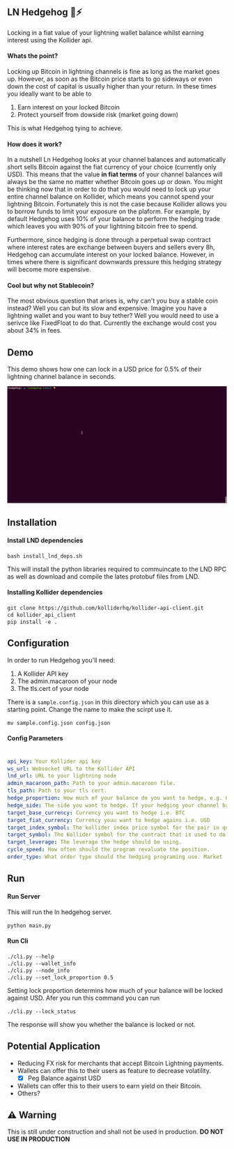 ## LN Hedgehog 🦔⚡

Locking in a fiat value of your lightning wallet balance whilst earning interest using the Kollider api.

#### Whats the point?

Locking up Bitcoin in lightning channels is fine as long as the market goes up. However, as soon as the Bitcoin price starts to go sideways or even down the cost of capital is usually higher than your return. In these times you ideally want to be able to 

1. Earn interest on your locked Bitcoin
2. Protect yourself from dowside risk (market going down)

This is what Hedgehog tying to achieve.

#### How does it work?

In a nutshell Ln Hedgehog looks at your channel balances and automatically short sells Bitcoin against the fiat currency of your choice (currently only USD). This means that the value **in fiat terms** of your channel balances will always be the same no matter whether Bitcoin goes up or down. You might be thinking now that in order to do that you would need to lock up your entire channel balance on Kollider, which means you cannot spend your lightning Bitcoin. Fortunately this is not the case because Kollider allows you to borrow funds to limit your exposure on the plaform. For example, by default Hedgehog uses 10% of your balance to perform the hedging trade which leaves you with 90% of your lightning bitcoin free to spend.

Furthermore, since hedging is done through a perpetual swap contract where interest rates are exchange between buyers and sellers every 8h, Hedgehog can accumulate interest on your locked balance. However, in times where there is significant downwards pressure this hedging strategy will become more expensive.

#### Cool but why not Stablecoin?

The most obvious question that arises is, why can't you buy a stable coin instead? Well you can but its slow and expensive. Imagine you have a lightning wallet and you want to buy tether? Well you would need to use a serivce like FixedFloat to do that. Currently the exchange would cost you about 34% in fees. 

## Demo
This demo shows how one can lock in a USD price for 0.5% of their lightning channel balance in seconds.

![Alt Text](demo.gif)

## Installation
#### Install LND dependencies
```shell
bash install_lnd_deps.sh
```
This will install the python libraries required to commuincate to the LND RPC as well as download and compile the lates protobuf files from LND.

#### Installing Kollider dependencies

```shell
git clone https://github.com/kolliderhq/kollider-api-client.git
cd kollider_api_client
pip install -e .
```

## Configuration

In order to run Hedgehog you'll need:

1. A Kollider API key
2. The admin.macaroon of your node
3. The tls.cert of your node

There is a `sample.config.json` in this directory which you can use as a starting point. Change the name to make the scirpt use it.
```
mv sample.config.json config.json
```
#### Config Parameters
```yml

api_key: Your Kollider api key
ws_url: Websocket URL to the Kollider API
lnd_url: URL to your lightning node 
admin_macaroon_path: Path to your admin.macaroon file.
tls_path: Path to your tls cert.
hedge_proportion: How much of your balance do you want to hedge, e.g. 0.01 = 1%
hedge_side: The side you want to hedge. If your hedging your channel balance it should be `Bid`
target_base_currency: Currency you want to hedge i.e. BTC
target_fiat_currency: Currency youu want to hedge agains i.e. USD
target_index_symbol: The kollider index price symbol for the pair in question.
target_symbol: The Kollider symbol for the contract that is used to do the hedge.
target_leverage: The leverage the hedge should be using.
cycle_speed: How often should the program revaluate the position.
order_type: What order type should the hedging programing use. Market | Limit


```

## Run

#### Run Server

This will run the ln hedgehog server.

```shell
python main.py
```

#### Run Cli

```shell
./cli.py --help
./cli.py --wallet_info
./cli.py --node_info
./cli.py --set_lock_proportion 0.5
```

Setting lock proportion determins how much of your balance will be locked against USD. Afer you run this command you can run

```shell
./cli.py --lock_status
```

The response will show you whether the balance is locked or not.

## Potential Application

- Reducing FX risk for merchants that accept Bitcoin Lightning payments. 
- Wallets can offer this to their users as feature to decrease volatility. 
	- [x] Peg Balance against USD
- Wallets can offer this to their users to earn yield on their Bitcoin.
- Others? 

## ⚠️ Warning

This is still under construction and shall not be used in production. **DO NOT USE IN PRODUCTION**
